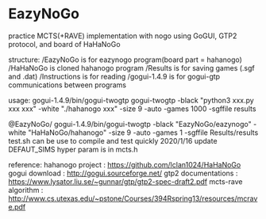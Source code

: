 # EazyNoGo

practice MCTS(+RAVE) implementation with nogo
using GoGUI, GTP2 protocol, and board of HaHaNoGo

structure:
/EazyNoGo is for eazynogo program(board part = hahanogo)
/HaHaNoGo is cloned hahanogo program
/Results is for saving games (.sgf and .dat)
/Instructions is for reading
/gogui-1.4.9 is for gogui-gtp communications between programs

usage:
gogui-1.4.9/bin/gogui-twogtp
gogui-twogtp -black "python3 xxx.py xxx xxx" -white "./hahanogo xxx" -size 9 -auto -games 1000 -sgffile results

@EazyNoGo/
gogui-1.4.9/bin/gogui-twogtp -black "EazyNoGo/eazynogo" -white "HaHaNoGo/hahanogo" -size 9 -auto -games 1 -sgffile Results/results
test.sh can be use to compile and test quickly
2020/1/16 update DEFAUT_SIMS hyper param is in mcts.h 


reference:
hahanogo project : https://github.com/lclan1024/HaHaNoGo
gogui download : http://gogui.sourceforge.net/
gtp2 documentations : https://www.lysator.liu.se/~gunnar/gtp/gtp2-spec-draft2.pdf
mcts-rave algorithm : http://www.cs.utexas.edu/~pstone/Courses/394Rspring13/resources/mcrave.pdf
